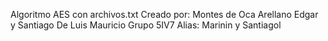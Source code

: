 Algoritmo AES con archivos.txt
Creado por:
Montes de Oca Arellano Edgar y
Santiago De Luis Mauricio
Grupo 5IV7
Alias:
Marinin y
Santiagol
